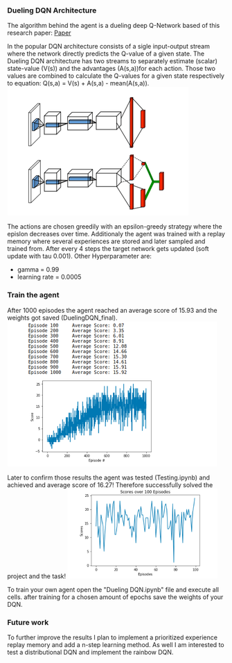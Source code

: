### Dueling DQN Architecture

The algorithm behind the agent is a dueling deep Q-Network based of this research paper: [Paper](https://arxiv.org/abs/1511.06581)

In the popular DQN architecture consists of a sigle input-output stream where the network directly predicts the Q-value of a given state. The Dueling DQN architecture has two streams to separately estimate (scalar) state-value (V(s)) and the advantages (A(s,a))for each action. Those two values are combined to calculate the Q-values for a given state respectively to equation: Q(s,a) = V(s) + A(s,a) - mean(A(s,a)).
![Agent Architecture](Imgs/DuelingDQN.png)

The actions are chosen greedily with an epsilon-greedy strategy where the epislon decreases over time. Additionaly the agent was trained with a replay memory where several experiences are stored and later sampled and trained from. After every 4 steps the target network gets updated (soft update with tau 0.001).
Other Hyperparameter are:
- gamma =  0.99
- learning rate = 0.0005


### Train the agent 

After 1000 episodes the agent reached an average score of 15.93 and the weights got saved (DuelingDQN_final).
![Trained Agent](Imgs/history.png)

Later to confirm those results the agent was tested (Testing.ipynb) and achieved and average score of 16.27! Therefore successfully solved the project and the task! 
![testing](Imgs/testing.png)


To train your own agent open the "Dueling DQN.ipynb" file and execute all cells. after training for a chosen amount of epochs save the weights of your DQN.

### Future work

To further improve the results I plan to implement a prioritized experience replay memory and add a n-step learning method.
As well I am interested to test a distributional DQN and implement the rainbow DQN.
